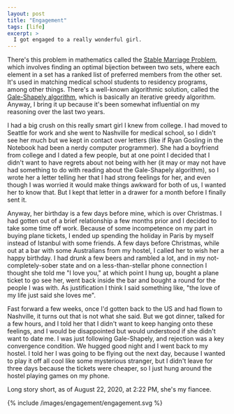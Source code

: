 ```yaml
---
layout: post
title: "Engagement"
tags: [life]
excerpt: >
  I got engaged to a really wonderful girl.
---
```


There's this problem in mathematics called the [Stable Marriage Problem][stable-marriage-problem], which involves finding an optimal bijection between two sets, where each element in a set has a ranked list of preferred members from the other set. It's used in matching medical school students to residency programs, among other things. There's a well-known algorithmic solution, called the [Gale-Shapely algorithm][gale-shapely], which is basically an iterative greedy algorithm. Anyway, I bring it up because it's been somewhat influential on my reasoning over the last two years.

I had a big crush on this really smart girl I knew from college. I had moved to Seattle for work and she went to Nashville for medical school, so I didn't see her much but we kept in contact over letters (like if Ryan Gosling in the Notebook had been a nerdy computer programmer). She had a boyfriend from college and I dated a few people, but at one point I decided that I didn't want to have regrets about not being with her (it may or may not have had something to do with reading about the Gale-Shapely algorithm), so I wrote her a letter telling her that I had strong feelings for her, and even though I was worried it would make things awkward for both of us, I wanted her to know that. But I kept that letter in a drawer for a month before I finally sent it.

Anyway, her birthday is a few days before mine, which is over Christmas. I had gotten out of a brief relationship a few months prior and I decided to take some time off work. Because of some incompetence on my part in buying plane tickets, I ended up spending the holiday in Paris by myself instead of Istanbul with some friends. A few days before Christmas, while out at a bar with some Australians from my hostel, I called her to wish her a happy birthday. I had drunk a few beers and rambled a lot, and in my not-completely-sober state and on a less-than-stellar phone connection I thought she told me "I love you," at which point I hung up, bought a plane ticket to go see her, went back inside the bar and bought a round for the people I was with. As justification I think I said something like, "the love of my life just said she loves me".

Fast forward a few weeks, once I'd gotten back to the US and had flown to Nashville, it turns out that is not what she said. But we got dinner, talked for a few hours, and I told her that I didn't want to keep hanging onto these feelings, and I would be disappointed but would understood if she didn't want to date me. I was just following Gale-Shapely, and rejection was a key convergence condition. We hugged good night and I went back to my hostel. I told her I was going to be flying out the next day, because I wanted to play it off all cool like some mysterious stranger, but I didn't leave for three days because the tickets were cheaper, so I just hung around the hostel playing games on my phone.

Long story short, as of August 22, 2020, at 2:22 PM, she's my fiancee.

{% include /images/engagement/engagement.svg %}

[stable-marriage-problem]: https://en.wikipedia.org/wiki/Stable_marriage_problem
[gale-shapely]: https://en.wikipedia.org/wiki/Gale%E2%80%93Shapley_algorithm
